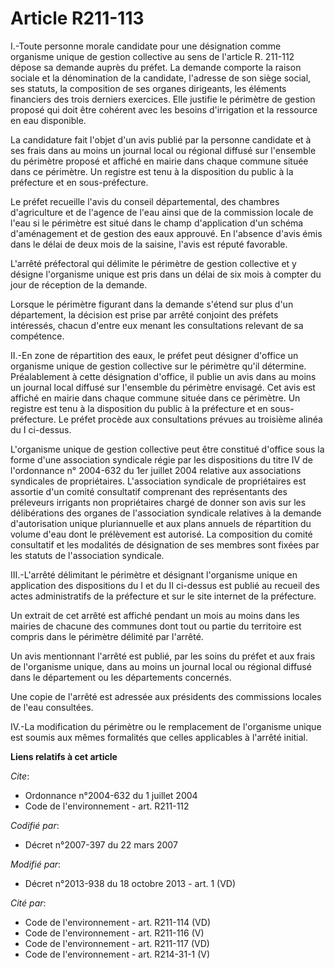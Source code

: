 # Article R211-113

I.-Toute personne morale candidate pour une désignation comme organisme unique de gestion collective au sens de l'article R.
211-112 dépose sa demande auprès du préfet. La demande comporte la raison sociale et la dénomination de la candidate,
l'adresse de son siège social, ses statuts, la composition de ses organes dirigeants, les éléments financiers des trois
derniers exercices. Elle justifie le périmètre de gestion proposé qui doit être cohérent avec les besoins d'irrigation et la
ressource en eau disponible. 

La candidature fait l'objet d'un avis publié par la personne candidate et à ses frais dans au moins un journal local ou
régional diffusé sur l'ensemble du périmètre proposé et affiché en mairie dans chaque commune située dans ce périmètre. Un
registre est tenu à la disposition du public à la préfecture et en sous-préfecture. 

Le préfet recueille l'avis du conseil départemental, des chambres d'agriculture et de l'agence de l'eau ainsi que de la
commission locale de l'eau si le périmètre est situé dans le champ d'application d'un schéma d'aménagement et de gestion des
eaux approuvé. En l'absence d'avis émis dans le délai de deux mois de la saisine, l'avis est réputé favorable. 

L'arrêté préfectoral qui délimite le périmètre de gestion collective et y désigne l'organisme unique est pris dans un délai
de six mois à compter du jour de réception de la demande. 

Lorsque le périmètre figurant dans la demande s'étend sur plus d'un département, la décision est prise par arrêté conjoint
des préfets intéressés, chacun d'entre eux menant les consultations relevant de sa compétence. 

II.-En zone de répartition des eaux, le préfet peut désigner d'office un organisme unique de gestion collective sur le
périmètre qu'il détermine. Préalablement à cette désignation d'office, il publie un avis dans au moins un journal local
diffusé sur l'ensemble du périmètre envisagé. Cet avis est affiché en mairie dans chaque commune située dans ce périmètre. Un
registre est tenu à la disposition du public à la préfecture et en sous-préfecture. Le préfet procède aux consultations
prévues au troisième alinéa du I ci-dessus. 

L'organisme unique de gestion collective peut être constitué d'office sous la forme d'une association syndicale régie par les
dispositions du titre IV de l'ordonnance n° 2004-632 du 1er juillet 2004 relative aux associations syndicales de
propriétaires. L'association syndicale de propriétaires est assortie d'un comité consultatif comprenant des représentants des
préleveurs irrigants non propriétaires chargé de donner son avis sur les délibérations des organes de l'association syndicale
relatives à la demande d'autorisation unique pluriannuelle et aux plans annuels de répartition du volume d'eau dont le
prélèvement est autorisé. La composition du comité consultatif et les modalités de désignation de ses membres sont fixées par
les statuts de l'association syndicale. 

III.-L'arrêté délimitant le périmètre et désignant l'organisme unique en application des dispositions du I et du II ci-dessus
est publié au recueil des actes administratifs de la préfecture et sur le site internet de la préfecture. 

Un extrait de cet arrêté est affiché pendant un mois au moins dans les mairies de chacune des communes dont tout ou partie du
territoire est compris dans le périmètre délimité par l'arrêté. 

Un avis mentionnant l'arrêté est publié, par les soins du préfet et aux frais de l'organisme unique, dans au moins un journal
local ou régional diffusé dans le département ou les départements concernés. 

Une copie de l'arrêté est adressée aux présidents des commissions locales de l'eau consultées. 

IV.-La modification du périmètre ou le remplacement de l'organisme unique est soumis aux mêmes formalités que celles
applicables à l'arrêté initial.

**Liens relatifs à cet article**

_Cite_:

  - Ordonnance n°2004-632 du 1 juillet 2004
  - Code de l'environnement - art. R211-112

_Codifié par_:

  - Décret n°2007-397 du 22 mars 2007

_Modifié par_:

  - Décret n°2013-938 du 18 octobre 2013 - art. 1 (VD)

_Cité par_:

  - Code de l'environnement - art. R211-114 (VD)
  - Code de l'environnement - art. R211-116 (V)
  - Code de l'environnement - art. R211-117 (VD)
  - Code de l'environnement - art. R214-31-1 (V)
